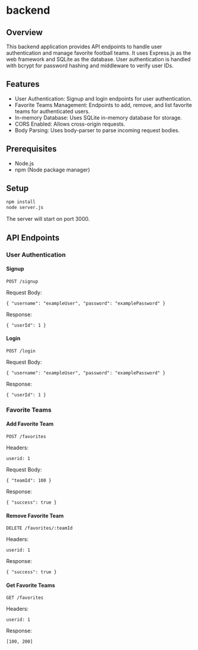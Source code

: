 # backend

## Overview

This backend application provides API endpoints to handle user authentication and manage favorite football teams. It uses Express.js as the web framework and SQLite as the database. User authentication is handled with bcrypt for password hashing and middleware to verify user IDs.

## Features
- User Authentication: Signup and login endpoints for user authentication.
- Favorite Teams Management: Endpoints to add, remove, and list favorite teams for authenticated users.
- In-memory Database: Uses SQLite in-memory database for storage.
- CORS Enabled: Allows cross-origin requests.
- Body Parsing: Uses body-parser to parse incoming request bodies.

## Prerequisites
- Node.js
- npm (Node package manager)

## Setup

```bash
npm install
node server.js
``` 

The server will start on port 3000.

## API Endpoints

### User Authentication
#### Signup

```
POST /signup
``` 

Request Body:

``` 
{ "username": "exampleUser", "password": "examplePassword" }
``` 

Response:

``` 
{ "userId": 1 }
``` 

#### Login

``` 
POST /login
``` 

Request Body:

``` 
{ "username": "exampleUser", "password": "examplePassword" }
``` 

Response:

``` 
{ "userId": 1 }
``` 

### Favorite Teams

#### Add Favorite Team

``` 
POST /favorites
``` 

Headers:

``` 
userid: 1
``` 

Request Body:

```
{ "teamId": 100 }
```

Response:

```
{ "success": true }
```
#### Remove Favorite Team

```
DELETE /favorites/:teamId
```

Headers:

```
userid: 1
```

Response:

```
{ "success": true }
```

#### Get Favorite Teams

```
GET /favorites
```

Headers:

```
userid: 1
```

Response:

```
[100, 200]
```
